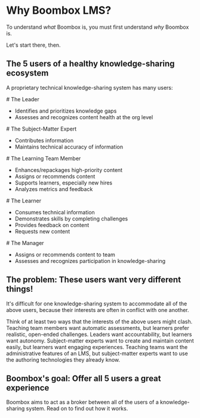 # Why Boombox LMS?

To understand _what_ Boombox is, you must first understand _why_ Boombox is.

<continue-button>
Let's start there, then.
</continue-button>

## The 5 users of a healthy knowledge-sharing ecosystem

A proprietary technical knowledge-sharing system has many users:

<visual-list vertical>

<item image='leadership.svg'>
# The Leader

- Identifies and prioritizes knowledge gaps
- Assesses and recognizes content health at the org level
  </item>

<item image='developer.svg'>
# The Subject-Matter Expert

- Contributes information
- Maintains technical accuracy of information
  </item>

<item image='apple.svg'>
# The Learning Team Member

- Enhances/repackages high-priority content
- Assigns or recommends content
- Supports learners, especially new hires
- Analyzes metrics and feedback
  </item>

<item image='creative-idea.svg'>
# The Learner

- Consumes technical information
- Demonstrates skills by completing challenges
- Provides feedback on content
- Requests new content
  </item>

<item image='organization-chart.svg'>
# The Manager

- Assigns or recommends content to team
- Assesses and recognizes participation in knowledge-sharing
  </item>

</visual-list>

## The problem: These users want very different things!

It's difficult for one knowledge-sharing system to accommodate all of the above users, because their interests are often in conflict with one another.

<long-text-question id='user-clashes'>
Think of at least two ways that the interests of the above users might clash.
</long-text-question>

<rubric for='user-clashes' passing-score=2>

<answer>
Teaching team members want automatic assessments, but learners prefer realistic, open-ended challenges.
</answer>

<answer>
Leaders want accountability, but learners want autonomy.
</answer>

<answer>
Subject-matter experts want to create and maintain content easily, but learners want engaging experiences.
</answer>

<answer>
Teaching teams want the administrative features of an LMS, but subject-matter experts want to use the authoring technologies they already know.
</answer>

</rubric>

## Boombox's goal: Offer all 5 users a great experience

Boombox aims to act as a broker between all of the users of a knowledge-sharing system. Read on to find out how it works.
